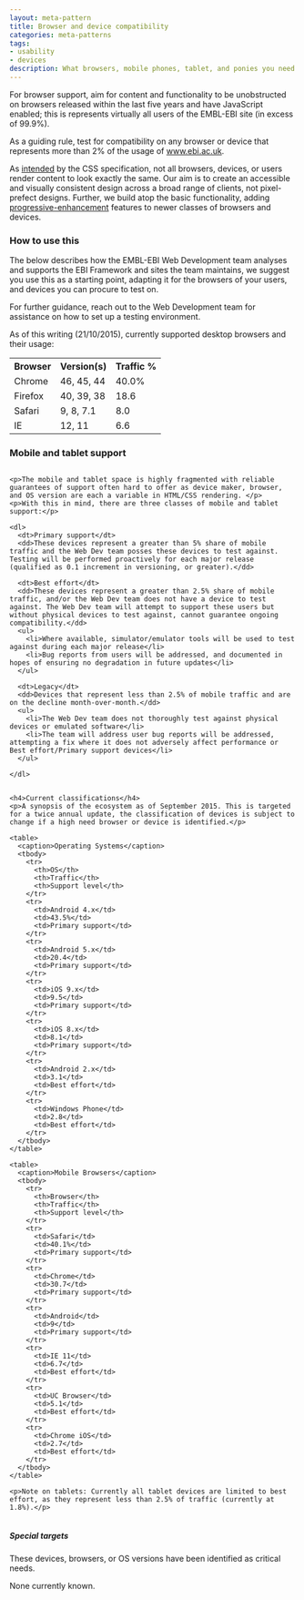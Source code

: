 ```yaml
---
layout: meta-pattern
title: Browser and device compatibility
categories: meta-patterns
tags:
- usability
- devices
description: What browsers, mobile phones, tablet, and ponies you need to support
---
```


For browser support, aim for content and functionality to be unobstructed on browsers released within the last five years and have JavaScript enabled; this is represents virtually all users of the EMBL-EBI site (in excess of 99.9%).

As a guiding rule, test for compatibility on any browser or device that represents more than 2% of the usage of <a href="http://www.ebi.ac.uk">www.ebi.ac.uk</a>.

As <a href="http://people.opera.com/howcome/2006/phd/#h-30">intended</a> by the CSS specification, not all browsers, devices, or users render content to look exactly the same. Our aim is to create an accessible and visually consistent design across a broad range of clients, not pixel-prefect designs. Further, we build atop the basic functionality, adding <a href="https://en.wikipedia.org/wiki/Progressive_enhancement">progressive-enhancement</a> features to newer classes of browsers and devices.

<div class="callout warning">

  <h3><span class="icon icon-generic " data-icon="U"></span> How to use this</h3>
  <p>The below describes how the EMBL-EBI Web Development team analyses and supports the EBI Framework and sites the team maintains, we suggest you use this as a starting point, adapting it for the browsers of your users, and devices you can procure to test on.</p>
  <p>For further guidance, reach out to the Web Development team for assistance on how to set up a testing environment.</p>

</div>


As of this writing (21/10/2015), currently supported desktop browsers and their usage:

<table>
  <tbody>
    <tr>
      <th>Browser</th>
      <th>Version(s)</th>
      <th>Traffic %</th>
    </tr>
    <tr>
      <td>Chrome</td>
      <td>46, 45, 44</td>
      <td>40.0%</td>
    </tr>
    <tr>
      <td>Firefox</td>
      <td>40, 39, 38</td>
      <td>18.6</td>
    </tr>
    <tr>
      <td>Safari</td>
      <td>9, 8, 7.1</td>
      <td>8.0</td>
    </tr>
    <tr>
      <td>IE</td>
      <td>12, 11</td>
      <td>6.6</td>
    </tr>
  </tbody>
</table>

<h3>Mobile and tablet support</h3>

<div class="row">
  <div class="medium-7 columns">

    <p>The mobile and tablet space is highly fragmented with reliable guarantees of support often hard to offer as device maker, browser, and OS version are each a variable in HTML/CSS rendering. </p>
    <p>With this in mind, there are three classes of mobile and tablet support:</p>

    <dl>
      <dt>Primary support</dt>
      <dd>These devices represent a greater than 5% share of mobile traffic and the Web Dev team posses these devices to test against. Testing will be performed proactively for each major release (qualified as 0.1 increment in versioning, or greater).</dd>

      <dt>Best effort</dt>
      <dd>These devices represent a greater than 2.5% share of mobile traffic, and/or the Web Dev team does not have a device to test against. The Web Dev team will attempt to support these users but without physical devices to test against, cannot guarantee ongoing compatibility.</dd>
      <ul>
        <li>Where available, simulator/emulator tools will be used to test against during each major release</li>
        <li>Bug reports from users will be addressed, and documented in hopes of ensuring no degradation in future updates</li>
      </ul>

      <dt>Legacy</dt>
      <dd>Devices that represent less than 2.5% of mobile traffic and are on the decline month-over-month.</dd>
      <ul>
        <li>The Web Dev team does not thoroughly test against physical devices or emulated software</li>
        <li>The team will address user bug reports will be addressed, attempting a fix where it does not adversely affect performance or Best effort/Primary support devices</li>
      </ul>

    </dl>

  </div>

  <div class="medium-5 columns callout secondary">

    <h4>Current classifications</h4>
    <p>A synopsis of the ecosystem as of September 2015. This is targeted for a twice annual update, the classification of devices is subject to change if a high need browser or device is identified.</p>

    <table>
      <caption>Operating Systems</caption>
      <tbody>
        <tr>
          <th>OS</th>
          <th>Traffic</th>
          <th>Support level</th>
        </tr>
        <tr>
          <td>Android 4.x</td>
          <td>43.5%</td>
          <td>Primary support</td>
        </tr>
        <tr>
          <td>Android 5.x</td>
          <td>20.4</td>
          <td>Primary support</td>
        </tr>
        <tr>
          <td>iOS 9.x</td>
          <td>9.5</td>
          <td>Primary support</td>
        </tr>
        <tr>
          <td>iOS 8.x</td>
          <td>8.1</td>
          <td>Primary support</td>
        </tr>
        <tr>
          <td>Android 2.x</td>
          <td>3.1</td>
          <td>Best effort</td>
        </tr>
        <tr>
          <td>Windows Phone</td>
          <td>2.8</td>
          <td>Best effort</td>
        </tr>
      </tbody>
    </table>

    <table>
      <caption>Mobile Browsers</caption>
      <tbody>
        <tr>
          <th>Browser</th>
          <th>Traffic</th>
          <th>Support level</th>
        </tr>
        <tr>
          <td>Safari</td>
          <td>40.1%</td>
          <td>Primary support</td>
        </tr>
        <tr>
          <td>Chrome</td>
          <td>30.7</td>
          <td>Primary support</td> 
        </tr>
        <tr>
          <td>Android</td>
          <td>9</td>
          <td>Primary support</td>
        </tr>
        <tr>
          <td>IE 11</td>
          <td>6.7</td>
          <td>Best effort</td>
        </tr>
        <tr>
          <td>UC Browser</td>
          <td>5.1</td>
          <td>Best effort</td>
        </tr>
        <tr>
          <td>Chrome iOS</td>
          <td>2.7</td>
          <td>Best effort</td>
        </tr>
      </tbody>
    </table>

    <p>Note on tablets: Currently all tablet devices are limited to best effort, as they represent less than 2.5% of traffic (currently at 1.8%).</p>

  </div>

</div> <!-- /row -->

<h5>Special targets</h5>
<p>These devices, browsers, or OS versions have been identified as critical needs.</p>
<p>None currently known.</p>
